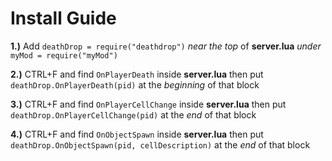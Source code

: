 # Install Guide

**1.)** Add ```deathDrop = require("deathdrop")``` *near the top* of **server.lua** *under* ```myMod = require("myMod")```


**2.)** CTRL+F and find ```OnPlayerDeath``` inside **server.lua** then put ```deathDrop.OnPlayerDeath(pid)``` at the *beginning* of that block


**3.)** CTRL+F and find ```OnPlayerCellChange``` inside **server.lua** then put ```deathDrop.OnPlayerCellChange(pid)``` at the *end* of that block


**4.)** CTRL+F and find ```OnObjectSpawn``` inside **server.lua** then put ```deathDrop.OnObjectSpawn(pid, cellDescription)``` at the *end* of that block

